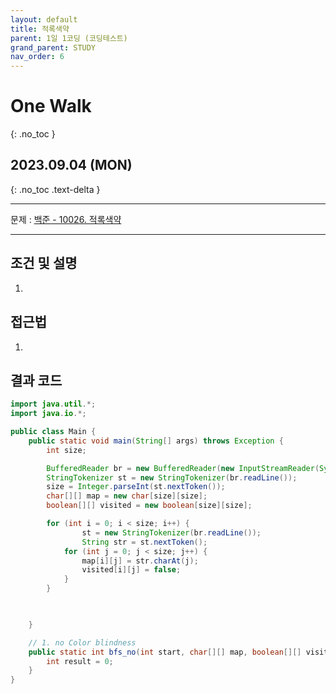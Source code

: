 ```yaml
---
layout: default
title: 적록색약
parent: 1일 1코딩 (코딩테스트)
grand_parent: STUDY
nav_order: 6
---
```


# One Walk
{: .no_toc }

## 2023.09.04 (MON)
{: .no_toc .text-delta }

---

문제 : [백준 - 10026. 적록색약](https://www.acmicpc.net/problem/10026)

---

## 조건 및 설명
1. 

## 접근법
1. 

## 결과 코드

```java
import java.util.*;
import java.io.*;

public class Main {
    public static void main(String[] args) throws Exception {
        int size;

        BufferedReader br = new BufferedReader(new InputStreamReader(System.in));
        StringTokenizer st = new StringTokenizer(br.readLine());
        size = Integer.parseInt(st.nextToken());
        char[][] map = new char[size][size];
        boolean[][] visited = new boolean[size][size];

        for (int i = 0; i < size; i++) {
                st = new StringTokenizer(br.readLine());
                String str = st.nextToken();
            for (int j = 0; j < size; j++) {
                map[i][j] = str.charAt(j);
                visited[i][j] = false;
            }
        }


        
    }

    // 1. no Color blindness
    public static int bfs_no(int start, char[][] map, boolean[][] visited) {
        int result = 0;
    }
}
```
